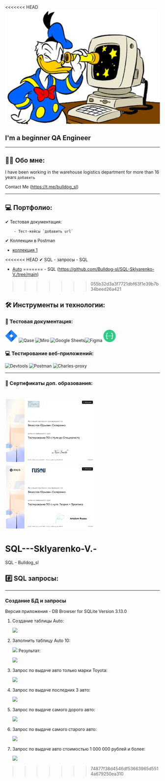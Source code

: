 <<<<<<< HEAD
![Header](https://github.com/Bulldog-sl/Bulldog-sl/blob/main/assets/clipdoncomputer%20copy.png)

## I'm a beginner QA Engineer

---

## 👨‍💻 Обо мне:

I have been working in the warehouse logistics department for more than 16 years
`добавить`

Сontact Me (https://t.me/bulldog_sl)

---

## 💻 Портфолио:

✔ Тестовая документация:

        - Тест-кейсы `добавить url`

✔ Коллекции в Postman

- [коллекция 1](https://www.postman.com/aviation-geoscientist-51267964/workspace/sklayrenko-v-for-cv)

<<<<<<< HEAD
✔ SQL - запросы - SQL

- [Auto](https://github.com/Bulldog-sl/SQL-Sklyarenko-V.)
=======
          - SQL (https://github.com/Bulldog-sl/SQL-Sklyarenko-V./tree/main)
>>>>>>> 055b32d3a3f7721dbf63f1e39b7b34beed26a421

## 🛠 Инструменты и технологии:

### 📁 Тестовая документация:

<img src="https://github.com/qajenna/qajenna/raw/main/icons/Jira.png" title="Jira" alt="Jira" width="40" height="40" style="max-width: 100%;"> <img src="https://avatars.githubusercontent.com/u/47823040?v=4" title="Qase" alt="Qase" width="40" height="40" style="max-width: 100%;"> <img src="https://camo.githubusercontent.com/e6988d84e4be34e3411bcd3fb0e1223bcaf8712b03382b79fc89c09e7d308271/68747470733a2f2f77372e706e6777696e672e636f6d2f706e67732f3838352f3632392f706e672d7472616e73706172656e742d6d69726f2d68642d6c6f676f2e706e67" title="Miro" alt="Miro" width="40" height="40" data-canonical-src="https://w7.pngwing.com/pngs/885/629/png-transparent-miro-hd-logo.png" style="max-width: 100%;"> <img src="https://img.icons8.com/?size=48&id=30461&format=png" title="Google Sheets" alt="Google Sheets" width="40" height="40" style="max-width: 100%;"><img src="https://camo.githubusercontent.com/e39dd3b8f4afd6976f4978888b37cdaf52b825afb08eb36c99d92e2e63562553/68747470733a2f2f63646e2e6a7364656c6976722e6e65742f67682f64657669636f6e732f64657669636f6e2f69636f6e732f6669676d612f6669676d612d6f726967696e616c2e737667" title="Figma" alt="Figma" width="40" height="40" data-canonical-src="https://cdn.jsdelivr.net/gh/devicons/devicon/icons/figma/figma-original.svg" style="max-width: 100%;"> <img src="https://github.com/qajenna/qajenna/raw/main/icons/swagger.png" title="Swagger" alt="Swagger" width="40" height="40" style="max-width: 100%;">

### 💻 Тестирование веб-приложений:

<img src="https://camo.githubusercontent.com/25f6f3de7ca12c8c300b6f0a7b37c48c1e6176ded2f38d770a9d5e9b9d24fce7/68747470733a2f2f64333377756272666b69306c36382e636c6f756466726f6e742e6e65742f333862356339353361343636373336363638356435356462353564303537633836646231666335342f61306664632f7374617469632f61636165366232346439343033343736363163613930316561303766343763312f6368726f6d652d6465762d6c6f676f2d69636f6e2e706e67" title="Devtools" alt="Devtools" width="40" height="40" data-canonical-src="https://d33wubrfki0l68.cloudfront.net/38b5c953a4667366685d55db55d057c86db1fc54/a0fdc/static/acae6b24d940347661ca901ea07f47c1/chrome-dev-logo-icon.png" style="max-width: 100%;"> <img src="https://camo.githubusercontent.com/7a50cfc03d530687bd58cc559fe1b38d1de583e6ca04480587774260a5f62d2b/68747470733a2f2f7365656b6c6f676f2e636f6d2f696d616765732f502f706f73746d616e2d6c6f676f2d303038374341304431352d7365656b6c6f676f2e636f6d2e706e67" title="Postman" alt="Postman" width="40" height="40" data-canonical-src="https://seeklogo.com/images/P/postman-logo-0087CA0D15-seeklogo.com.png" style="max-width: 100%;"> <img src="https://camo.githubusercontent.com/51853941260ae860198fc42caf94c597eba7dc12e6f8d3caf65df49c1b6e82b6/68747470733a2f2f63646e2e69636f6e2d69636f6e732e636f6d2f69636f6e73322f333035332f504e472f3531322f636861726c65735f70726f78795f6d61636f735f6269677375725f69636f6e5f3139303330322e706e67" title="Charles-proxy" alt="Charles-proxy" width="40" height="40" data-canonical-src="https://cdn.icon-icons.com/icons2/3053/PNG/512/charles_proxy_macos_bigsur_icon_190302.png" style="max-width: 100%;"></a>

---

### 📁 Сертификаты доп. образования:

<img src="https://github.com/Bulldog-sl/Bulldog-sl/blob/main/Certificates/PNG/stepik-certificate-Alex%20Smith.jpg"  width="297" height="210" style="max-width: 100%;"> <img src="https://github.com/Bulldog-sl/Bulldog-sl/blob/main/Certificates/PNG/stepik-certificate-Rusov%20A.jpg" width="297" height="210" style="max-width: 100%;">
=======
# SQL---Sklyarenko-V.-

SQL - Bulldog_sl

## #️⃣ SQL запросы:

---

### Создание БД и запросы

Версия приложения - DB Browser for SQLite Version 3.13.0

1. Создание таблицы Auto:

   ![](https://github.com/Bulldog-sl/SQL-Sklyarenko-V./blob/main/Pictures/Создание%20таблицы%20Auto.png)

2. Заполнить таблицу Auto 10:

   ![](https://github.com/Bulldog-sl/SQL-Sklyarenko-V./blob/main/Pictures/Заполнить%20таблицу%20Auto%2010.png)
   Результат:

   ![](https://github.com/Bulldog-sl/SQL-Sklyarenko-V./blob/main/Pictures/Результат.png)

3. Запрос по выдаче авто только марки Toyota:

   ![](https://github.com/Bulldog-sl/SQL-Sklyarenko-V./blob/main/Pictures/Создать%20запрос%20по%20выдаче%20авто%20только%20марки%20Toyota.png)

4. Запрос по выдаче последних 3 авто:

   ![](https://github.com/Bulldog-sl/SQL-Sklyarenko-V./blob/main/Pictures/Создать%20запрос%20по%20выдаче%20последних%203%20авто.png)

5. Запрос по выдаче самого дорого авто:

   ![](https://github.com/Bulldog-sl/SQL-Sklyarenko-V./blob/main/Pictures/Создать%20запрос%20по%20выдаче%20самого%20дорого%20авто.png)

6. Запрос по выдаче самого старого авто:

   ![](https://github.com/Bulldog-sl/SQL-Sklyarenko-V./blob/main/Pictures/Создать%20запрос%20по%20выдаче%20самого%20старого%20авто.png)

7. Запрос по выдаче авто стоимостью 1 000 000 рублей и более:

   ![](https://github.com/Bulldog-sl/SQL-Sklyarenko-V./blob/main/Pictures/Создать%20запрос%20по%20выдаче%20авто%20стоимостью%201%20000%20000%20рублей%20и%20более.png)
>>>>>>> 74877f38d4546df53663965d5514a679250ea310
